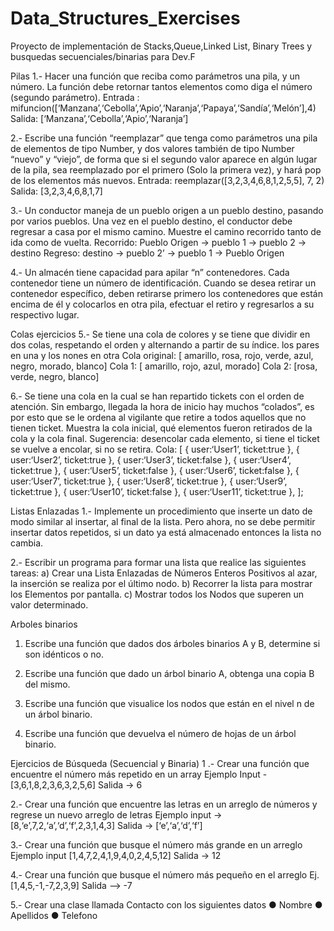 # Data_Structures_Exercises
Proyecto de implementación de Stacks,Queue,Linked List, Binary Trees y busquedas secuenciales/binarias para Dev.F

Pilas
1.- Hacer una función que reciba como parámetros una pila, y un número.
  La función debe retornar tantos elementos como diga el número (segundo parámetro).
  Entrada : mifuncion([‘Manzana’,‘Cebolla’,‘Apio’,‘Naranja’,‘Papaya’,‘Sandía’,‘Melón’],4)
  Salida: [‘Manzana’,‘Cebolla’,‘Apio’,‘Naranja’]
  
2.- Escribe una función “reemplazar” que tenga como parámetros una pila de elementos de tipo
  Number, y dos valores también de tipo Number “nuevo” y “viejo”, de forma que si el segundo
  valor aparece en algún lugar de la pila, sea reemplazado por el primero (Solo la primera vez), y
  hará pop de los elementos más nuevos.
  Entrada: reemplazar([3,2,3,4,6,8,1,2,5,5], 7, 2)
  Salida: [3,2,3,4,6,8,1,7]
  
3.- Un conductor maneja de un pueblo origen a un pueblo destino, pasando por varios
  pueblos. Una vez en el pueblo destino, el conductor debe regresar a casa por el mismo
  camino. Muestre el camino recorrido tanto de ida como de vuelta.
  Recorrido: Pueblo Origen → pueblo 1 → pueblo 2 → destino
  Regreso: destino → pueblo 2’ → pueblo 1 → Pueblo Origen
  
4.- Un almacén tiene capacidad para apilar “n” contenedores. Cada contenedor tiene un
  número de identificación. Cuando se desea retirar un contenedor específico, deben retirarse
  primero los contenedores que están encima de él y colocarlos en otra pila, efectuar el retiro y
  regresarlos a su respectivo lugar.
  
  
  Colas ejercicios
5.- Se tiene una cola de colores y se tiene que dividir en dos colas, respetando el orden y
  alternando a partir de su índice. los pares en una y los nones en otra
  Cola original: [ amarillo, rosa, rojo, verde, azul, negro, morado, blanco]
  Cola 1: [ amarillo, rojo, azul, morado]
  Cola 2: [rosa, verde, negro, blanco]
  
6.- Se tiene una cola en la cual se han repartido tickets con el orden de atención. Sin embargo,
  llegada la hora de inicio hay muchos “colados”, es por esto que se le ordena al vigilante que
  retire a todos aquellos que no tienen ticket. Muestra la cola inicial, qué elementos fueron
  retirados de la cola y la cola final.
  Sugerencia: desencolar cada elemento, si tiene el ticket se vuelve a encolar, si no se retira.
  Cola: [
  { user:‘User1’, ticket:true },
  { user:‘User2’, ticket:true },
  { user:‘User3’, ticket:false },
  { user:‘User4’, ticket:true },
  { user:‘User5’, ticket:false },
  { user:‘User6’, ticket:false },
  { user:‘User7’, ticket:true },
  { user:‘User8’, ticket:true },
  { user:‘User9’, ticket:true },
  { user:‘User10’, ticket:false },
  { user:‘User11’, ticket:true },
  ];


Listas Enlazadas
1.- Implemente un procedimiento que inserte un dato de modo similar al insertar, al final de la
  lista. Pero ahora, no se debe permitir insertar datos repetidos, si un dato ya está almacenado
  entonces la lista no cambia.
  
2.- Escribir un programa para formar una lista que realice las siguientes tareas:
  a) Crear una Lista Enlazadas de Números Enteros Positivos al azar, la inserción se realiza por el último nodo.
  b) Recorrer la lista para mostrar los Elementos por pantalla.
  c) Mostrar todos los Nodos que superen un valor determinado.

Arboles binarios
1. Escribe una función que dados dos árboles binarios A y B, determine si son idénticos o no.

2. Escribe una función que dado un árbol binario A, obtenga una copia B del mismo.

3. Escribe una función que visualice los nodos que están en el nivel n de un árbol binario.

4. Escribe una función que devuelva el número de hojas de un árbol binario.
 
 
 Ejercicios de Búsqueda (Secuencial y Binaria)
1 .- Crear una función que encuentre el número más repetido en un array
  Ejemplo Input - [3,6,1,8,2,3,6,3,2,5,6]
  Salida -> 6

2.- Crear una función que encuentre las letras en un arreglo de números y regrese un nuevo arreglo de letras
  Ejemplo input -> [8,‘e’,7,2,‘a’,‘d’,‘f’,2,3,1,4,3]
  Salida → [‘e’,‘a’,‘d’,‘f’]

3.- Crear una función que busque el número más grande en un arreglo
  Ejemplo input [1,4,7,2,4,1,9,4,0,2,4,5,12]
  Salida -> 12

4.- Crear una función que busque el número más pequeño en el arreglo
  Ej. [1,4,5,-1,-7,2,3,9]
  Salida --> -7

5.- Crear una clase llamada Contacto con los siguientes datos
  ● Nombre
  ● Apellidos
  ● Telefono
